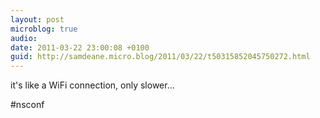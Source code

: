 ```yaml
---
layout: post
microblog: true
audio: 
date: 2011-03-22 23:00:08 +0100
guid: http://samdeane.micro.blog/2011/03/22/t50315852045750272.html
---
```

it's like a WiFi connection, only slower...

#nsconf
